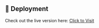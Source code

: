 ## 🚀 Deployment

Check out the live version here: [Click to Visit](https://snapepredictionapp-uywteqygjovxrtvkzcjpsb.streamlit.app/)
